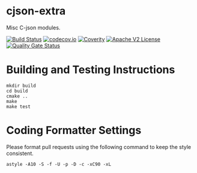 # cjson-extra

Misc C-json modules.

[![Build Status](https://travis-ci.com/xmidt-org/cjson-extras.svg?branch=master)](https://travis-ci.com/xmidt-org/cjson-extras)
[![codecov.io](http://codecov.io/github/xmidt-org/cjson-extras/coverage.svg?branch=master)](http://codecov.io/github/xmidt-org/cjson-extras?branch=master)
[![Coverity](https://img.shields.io/coverity/scan/11572.svg)]("https://scan.coverity.com/projects/comcast-cjson-extras)
[![Apache V2 License](http://img.shields.io/badge/license-Apache%20V2-blue.svg)](https://github.com/xmidt-org/cjson-extras/blob/master/LICENSE.txt)
[![Quality Gate Status](https://sonarcloud.io/api/project_badges/measure?project=xmidt-org_cjson-extras&metric=alert_status)](https://sonarcloud.io/dashboard?id=xmidt-org_cimplog)

# Building and Testing Instructions

```
mkdir build
cd build
cmake ..
make
make test
```

# Coding Formatter Settings

Please format pull requests using the following command to keep the style consistent.

```
astyle -A10 -S -f -U -p -D -c -xC90 -xL
```
